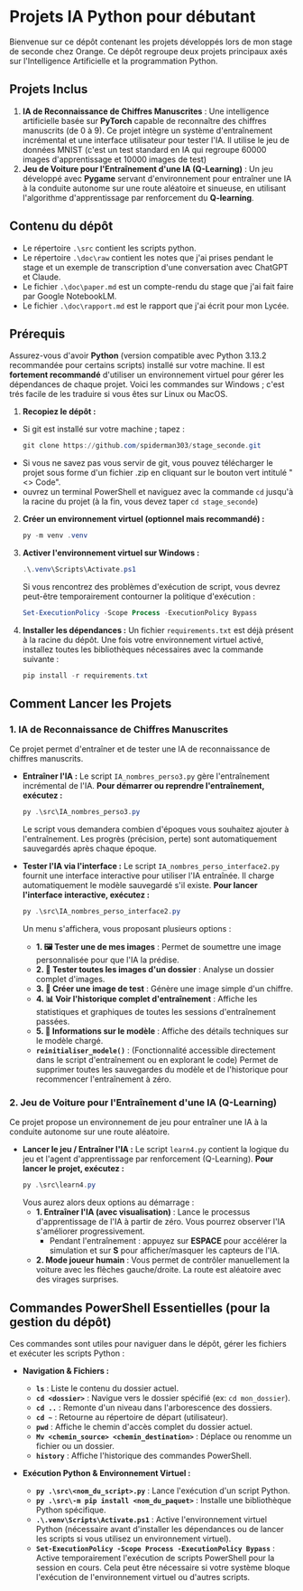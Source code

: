 # Projets IA Python pour débutant

Bienvenue sur ce dépôt contenant les projets développés lors de mon stage de seconde chez Orange. Ce dépôt regroupe deux projets principaux axés sur l'Intelligence Artificielle et la programmation Python.

## Projets Inclus

1.  **IA de Reconnaissance de Chiffres Manuscrites** : Une intelligence artificielle basée sur **PyTorch** capable de reconnaître des chiffres manuscrits (de 0 à 9). Ce projet intègre un système d'entraînement incrémental et une interface utilisateur pour tester l'IA. Il utilise le jeu de données MNIST (c'est un test standard en IA qui regroupe 60000 images d'apprentissage et 10000 images de test)
2.  **Jeu de Voiture pour l'Entraînement d'une IA (Q-Learning)** : Un jeu développé avec **Pygame** servant d'environnement pour entraîner une IA à la conduite autonome sur une route aléatoire et sinueuse, en utilisant l'algorithme d'apprentissage par renforcement du **Q-learning**.

## Contenu du dépôt

* Le répertoire ```.\src``` contient les scripts python.
* Le répertoire ```.\doc\raw``` contient les notes que j'ai prises pendant le stage et un exemple de transcription d'une conversation avec ChatGPT et Claude.
* Le fichier ```.\doc\paper.md``` est un compte-rendu du stage que j'ai fait faire par Google NotebookLM.
* Le fichier ```.\doc\rapport.md``` est le rapport que j'ai écrit pour mon Lycée.

## Prérequis

Assurez-vous d'avoir **Python** (version compatible avec Python 3.13.2 recommandée pour certains scripts) installé sur votre machine. Il est **fortement recommandé** d'utiliser un environnement virtuel pour gérer les dépendances de chaque projet. Voici les commandes sur Windows ; c'est trés facile de les traduire si vous êtes sur Linux ou MacOS.

1. **Recopiez le dépôt :**
* Si git est installé sur votre machine ; tapez :
    ```powershell
    git clone https://github.com/spiderman303/stage_seconde.git
    ```
* Si vous ne savez pas vous servir de git, vous pouvez télécharger le projet sous forme d'un fichier .zip en cliquant sur le bouton vert intitulé "<> Code".
* ouvrez un terminal PowerShell et naviguez avec la commande ```cd``` jusqu'à la racine du projet (à la fin, vous devez taper ```cd stage_seconde```)

2.  **Créer un environnement virtuel (optionnel mais recommandé) :**
    ```powershell
    py -m venv .venv
    ```
3.  **Activer l'environnement virtuel sur Windows :**
    ```powershell
    .\.venv\Scripts\Activate.ps1
    ```
    Si vous rencontrez des problèmes d'exécution de script, vous devrez peut-être temporairement contourner la politique d'exécution :
    ```powershell
    Set-ExecutionPolicy -Scope Process -ExecutionPolicy Bypass
    ```
4.  **Installer les dépendances :**
    Un fichier `requirements.txt` est déjà présent à la racine du dépôt. Une fois votre environnement virtuel activé, installez toutes les bibliothèques nécessaires avec la commande suivante :
    ```powershell
    pip install -r requirements.txt
    ```

## Comment Lancer les Projets

### 1. IA de Reconnaissance de Chiffres Manuscrites

Ce projet permet d'entraîner et de tester une IA de reconnaissance de chiffres manuscrits.

*   **Entraîner l'IA :**
    Le script `IA_nombres_perso3.py` gère l'entraînement incrémental de l'IA.
    **Pour démarrer ou reprendre l'entraînement, exécutez :**
    ```powershell
    py .\src\IA_nombres_perso3.py
    ```
    Le script vous demandera combien d'époques vous souhaitez ajouter à l'entraînement. Les progrès (précision, perte) sont automatiquement sauvegardés après chaque époque.

*   **Tester l'IA via l'interface :**
    Le script `IA_nombres_perso_interface2.py` fournit une interface interactive pour utiliser l'IA entraînée. Il charge automatiquement le modèle sauvegardé s'il existe.
    **Pour lancer l'interface interactive, exécutez :**
    ```powershell
    py .\src\IA_nombres_perso_interface2.py
    ```
    Un menu s'affichera, vous proposant plusieurs options :
    *   **1. 🖼️ Tester une de mes images** : Permet de soumettre une image personnalisée pour que l'IA la prédise.
    *   **2. 📁 Tester toutes les images d'un dossier** : Analyse un dossier complet d'images.
    *   **3. 🎨 Créer une image de test** : Génère une image simple d'un chiffre.
    *   **4. 📊 Voir l'historique complet d'entraînement** : Affiche les statistiques et graphiques de toutes les sessions d'entraînement passées.
    *   **5. 🔧 Informations sur le modèle** : Affiche des détails techniques sur le modèle chargé.
    *   **`reinitialiser_modele()`** : (Fonctionnalité accessible directement dans le script d'entraînement ou en explorant le code) Permet de supprimer toutes les sauvegardes du modèle et de l'historique pour recommencer l'entraînement à zéro.

### 2. Jeu de Voiture pour l'Entraînement d'une IA (Q-Learning)

Ce projet propose un environnement de jeu pour entraîner une IA à la conduite autonome sur une route aléatoire.

*   **Lancer le jeu / Entraîner l'IA :**
    Le script `learn4.py` contient la logique du jeu et l'agent d'apprentissage par renforcement (Q-Learning).
    **Pour lancer le projet, exécutez :**
    ```powershell
    py .\src\learn4.py
    ```
    Vous aurez alors deux options au démarrage :
    *   **1. Entraîner l'IA (avec visualisation)** : Lance le processus d'apprentissage de l'IA à partir de zéro. Vous pourrez observer l'IA s'améliorer progressivement.
        *   Pendant l'entraînement : appuyez sur **ESPACE** pour accélérer la simulation et sur **S** pour afficher/masquer les capteurs de l'IA.
    *   **2. Mode joueur humain** : Vous permet de contrôler manuellement la voiture avec les flèches gauche/droite. La route est aléatoire avec des virages surprises.

## Commandes PowerShell Essentielles (pour la gestion du dépôt)

Ces commandes sont utiles pour naviguer dans le dépôt, gérer les fichiers et exécuter les scripts Python :

*   **Navigation & Fichiers :**
    *   **`ls`** : Liste le contenu du dossier actuel.
    *   **`cd <dossier>`** : Navigue vers le dossier spécifié (ex: `cd mon_dossier`).
    *   **`cd ..`** : Remonte d'un niveau dans l'arborescence des dossiers.
    *   **`cd ~`** : Retourne au répertoire de départ (utilisateur).
    *   **`pwd`** : Affiche le chemin d'accès complet du dossier actuel.
    *   **`Mv <chemin_source> <chemin_destination>`** : Déplace ou renomme un fichier ou un dossier.
    *   **`history`** : Affiche l'historique des commandes PowerShell.

*   **Exécution Python & Environnement Virtuel :**
    *   **`py .\src\<nom_du_script>.py`** : Lance l'exécution d'un script Python.
    *   **`py .\src\-m pip install <nom_du_paquet>`** : Installe une bibliothèque Python spécifique.
    *   **`.\.venv\Scripts\Activate.ps1`** : Active l'environnement virtuel Python (nécessaire avant d'installer les dépendances ou de lancer les scripts si vous utilisez un environnement virtuel).
    *   **`Set-ExecutionPolicy -Scope Process -ExecutionPolicy Bypass`** : Active temporairement l'exécution de scripts PowerShell pour la session en cours. Cela peut être nécessaire si votre système bloque l'exécution de l'environnement virtuel ou d'autres scripts.
